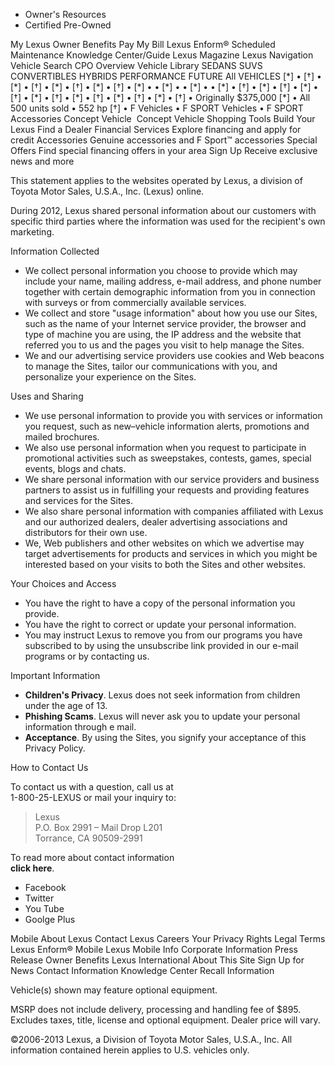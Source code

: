 *   Owner's Resources
*   Certified Pre-Owned

My Lexus Owner Benefits Pay My Bill Lexus Enform® Scheduled Maintenance Knowledge Center/Guide Lexus Magazine Lexus Navigation Vehicle Search CPO Overview Vehicle Library SEDANS SUVS CONVERTIBLES HYBRIDS PERFORMANCE FUTURE All VEHICLES \[\*\] • \[†\] • \[\*\] • \[†\] • \[\*\] • \[†\] • \[\*\] • \[†\] • \[\*\] • • \[\*\] • • \[\*\] • • \[\*\] • \[†\] • \[\*\] • \[†\] • \[\*\] • \[†\] • \[\*\] • \[†\] • \[\*\] • \[†\] • \[\*\] • \[†\] • \[\*\] • \[†\] • Originally $375,000 \[\*\] • All 500 units sold • 552 hp \[†\] • F Vehicles • F SPORT Vehicles • F SPORT Accessories Concept Vehicle  Concept Vehicle Shopping Tools Build Your Lexus Find a Dealer Financial Services Explore financing and apply for credit Accessories Genuine accessories and F Sport™ accessories Special Offers Find special financing offers in your area Sign Up Receive exclusive news and more

This statement applies to the websites operated by Lexus, a division of Toyota Motor Sales, U.S.A., Inc. (Lexus) online.

During 2012, Lexus shared personal information about our customers with specific third parties where the information was used for the recipient's own marketing.

Information Collected

*   We collect personal information you choose to provide which may include your name, mailing address, e-mail address, and phone number together with certain demographic information from you in connection with surveys or from commercially available services.
*   We collect and store "usage information" about how you use our Sites, such as the name of your Internet service provider, the browser and type of machine you are using, the IP address and the website that referred you to us and the pages you visit to help manage the Sites.
*   We and our advertising service providers use cookies and Web beacons to manage the Sites, tailor our communications with you, and personalize your experience on the Sites.

Uses and Sharing

*   We use personal information to provide you with services or information you request, such as new–vehicle information alerts, promotions and mailed brochures.
*   We also use personal information when you request to participate in promotional activities such as sweepstakes, contests, games, special events, blogs and chats.
*   We share personal information with our service providers and business partners to assist us in fulfilling your requests and providing features and services for the Sites.
*   We also share personal information with companies affiliated with Lexus and our authorized dealers, dealer advertising associations and distributors for their own use.
*   We, Web publishers and other websites on which we advertise may target advertisements for products and services in which you might be interested based on your visits to both the Sites and other websites.

Your Choices and Access

*   You have the right to have a copy of the personal information you provide.
*   You have the right to correct or update your personal information.
*   You may instruct Lexus to remove you from our programs you have subscribed to by using the unsubscribe link provided in our e-mail programs or by contacting us.

Important Information

*   **Children's Privacy**. Lexus does not seek information from children under the age of 13.
*   **Phishing Scams**. Lexus will never ask you to update your personal information through e mail.
*   **Acceptance**. By using the Sites, you signify your acceptance of this Privacy Policy.

How to Contact Us

To contact us with a question, call us at  
1-800-25-LEXUS or mail your inquiry to:

> Lexus  
> P.O. Box 2991 – Mail Drop L201  
> Torrance, CA 90509-2991

To read more about contact information  
**click here**.

*   Facebook
*   Twitter
*   You Tube
*   Goolge Plus

Mobile About Lexus Contact Lexus Careers Your Privacy Rights Legal Terms Lexus Enform® Mobile Lexus Mobile Info Corporate Information Press Release Owner Benefits Lexus International About This Site Sign Up for News Contact Information Knowledge Center Recall Information

Vehicle(s) shown may feature optional equipment.

MSRP does not include delivery, processing and handling fee of $895. Excludes taxes, title, license and optional equipment. Dealer price will vary.

©2006-2013 Lexus, a Division of Toyota Motor Sales, U.S.A., Inc. All information contained herein applies to U.S. vehicles only.